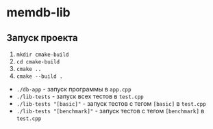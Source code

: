 # memdb-lib
## Запуск проекта
1. ```mkdir cmake-build```
2. ```cd cmake-build```
3. ```cmake ..```
4. ```cmake --build .```

- ```./db-app``` - запуск программы в ```app.cpp```
- ```./lib-tests``` - запуск всех тестов в ```test.cpp```
- ```./lib-tests "[basic]"``` - запуск тестов с тегом ```[basic]``` в ```test.cpp```
- ```./lib-tests "[benchmark]"``` - запуск тестов с тегом ```[benchmark]``` в ```test.cpp```